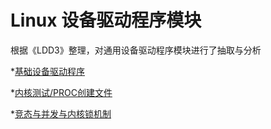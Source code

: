 # Linux 设备驱动程序模块

根据《LDD3》整理，对通用设备驱动程序模块进行了抽取与分析

*[基础设备驱动程序](./simple_basic/README.md)


*[内核测试/PROC创建文件](./test_kernel/README.md)


*[竞态与并发与内核锁机制](./conur/README.md)